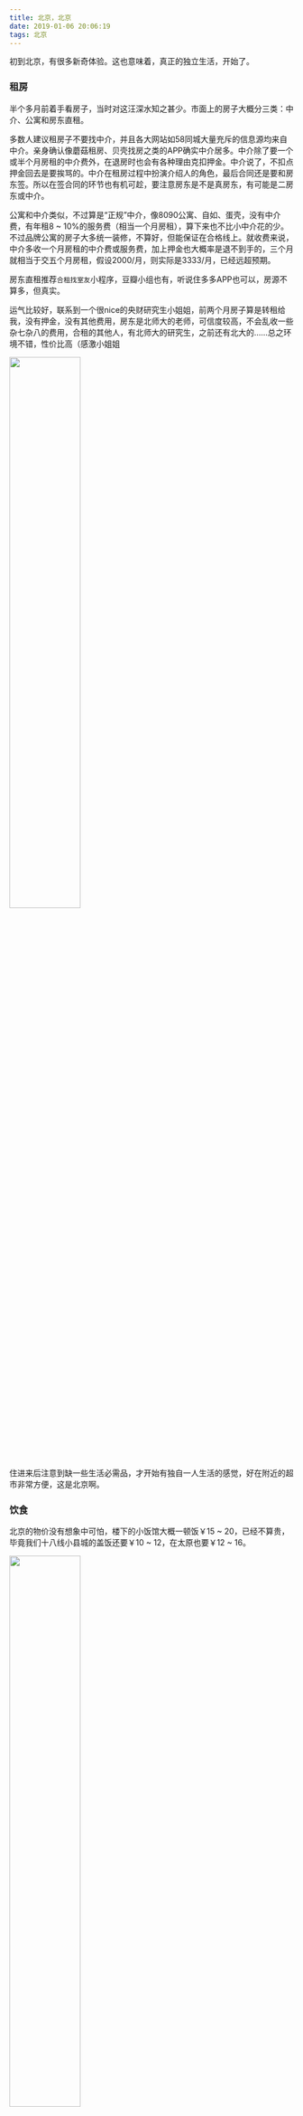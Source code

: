 ```yaml
---
title: 北京，北京
date: 2019-01-06 20:06:19
tags: 北京
---
```


初到北京，有很多新奇体验。这也意味着，真正的独立生活，开始了。

### 租房

半个多月前着手看房子，当时对这汪深水知之甚少。市面上的房子大概分三类：中介、公寓和房东直租。

多数人建议租房子不要找中介，并且各大网站如58同城大量充斥的信息源均来自中介。亲身确认像蘑菇租房、贝壳找房之类的APP确实中介居多。中介除了要一个或半个月房租的中介费外，在退房时也会有各种理由克扣押金。中介说了，不扣点押金回去是要挨骂的。中介在租房过程中扮演介绍人的角色，最后合同还是要和房东签。所以在签合同的环节也有机可趁，要注意房东是不是真房东，有可能是二房东或中介。

公寓和中介类似，不过算是“正规”中介，像8090公寓、自如、蛋壳，没有中介费，有年租8 ~ 10%的服务费（相当一个月房租），算下来也不比小中介花的少。不过品牌公寓的房子大多统一装修，不算好，但能保证在合格线上。就收费来说，中介多收一个月房租的中介费或服务费，加上押金也大概率是退不到手的，三个月就相当于交五个月房租，假设2000/月，则实际是3333/月，已经远超预期。

房东直租推荐`合租找室友`小程序，豆瓣小组也有，听说住多多APP也可以，房源不算多，但真实。

运气比较好，联系到一个很nice的央财研究生小姐姐，前两个月房子算是转租给我，没有押金，没有其他费用，房东是北师大的老师，可信度较高，不会乱收一些杂七杂八的费用，合租的其他人，有北师大的研究生，之前还有北大的……总之环境不错，性价比高（感激小姐姐

<img src="huaban.jpg" width="50%" height="50%">

住进来后注意到缺一些生活必需品，才开始有独自一人生活的感觉，好在附近的超市非常方便，这是北京啊。

### 饮食

北京的物价没有想象中可怕，楼下的小饭馆大概一顿饭￥15 ~ 20，已经不算贵，毕竟我们十八线小县城的盖饭还要￥10 ~ 12，在太原也要￥12 ~ 16。

<img src="jituifan.jpg" width="50%" height="50%">

### 出行

任何地铁站都可以办理市政交通一卡通。太原的交通卡办理点，每天6点30准时下班，一分不多呆，办理交通卡需要身份证，只能用银行卡刷POS机，整个办理过程在10分钟以上；北京的一卡通就容易多了，7点30左右去的时候当然还是有人在的，小姐姐说话也客气，我没带太多现金，把一堆零钱递过去，不到1分钟就把卡拿出来了，没有各种繁琐的步骤。

刚拿到卡，好奇地铁是怎么坐的，该什么时候刷卡交钱，跟着别人从入口刷卡进去了。看了半天，乘坐地铁的人直接上车，也没有刷卡，下车的人也就下来了。怎么回事呢（哈）然后出站时刷卡发现少了3块钱。

<img src="ditie.jpg" width="50%" height="50%">

每次出门都要提醒自己钥匙、眼镜、钱必带，也再次加深了独自生活的感觉。

### 其他

刚来的第一天住100/天的宾馆，环境那个差。租房时也看过便宜一点的合住房，环境没比100块的宾馆好多少，而且合住的麻烦之处在于，如果其中一个人突然不住了，该怎么办呢。

正好有同学在帝都培训几天，通了电话，可能没有机会出去浪，不过也挺好的，不至于特别落寞。像我这样的人啊，一个人挺好的。

<img src="jiejing.jpg" width="50%" height="50%">

### 2019计划

年初计划里把某件事情放到了重要位置。当时想到大概三个途径，显然其中一个几乎已经失败了，这就是现实。不过在变动中不断调整规划生活，不也正是生活的乐趣之一么。

### 次日游玩

入职前一天还是出去玩了，先到王府井落脚看了看小吃街，然后在天安门附近逛逛，各个景点周一闭馆，无奈去中山公园转了一圈，3块钱的门票（笑哭

<img src="zhongshangongyuan.jpg" width="50%" height="50%">

公园出来再次回到王府井，灯光下的小吃街算是很美。

<img src="meishijie.jpg" width="50%" height="50%">

在北京这个陌生的环境，能机缘巧合下有这样的机会，让我有些特殊的心情，或许和人一起玩就开心，或许看到认识的人就不慌，恍惚间感觉自己不是孤身一人，生活还有很多希望，它给我的2019开了个好头。该感谢上天呢，还是该感谢……

<img src="liangren.jpg" width="50%" height="50%">
